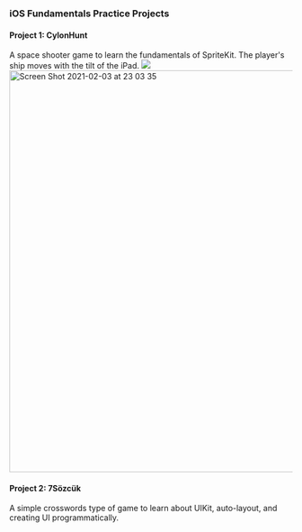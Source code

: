 ### iOS Fundamentals Practice Projects

#### Project 1: CylonHunt
A space shooter game to learn the fundamentals of SpriteKit. The player's ship moves with the tilt of the iPad.
![](cylon-hunt-clip.gif)
<img width="713" alt="Screen Shot 2021-02-03 at 23 03 35" src="https://user-images.githubusercontent.com/51910678/106809694-07a2ff80-667d-11eb-9e6d-a20be836918c.png">

#### Project 2: 7Sözcük
A simple crosswords type of game to learn about UIKit, auto-layout, and creating UI programmatically.



